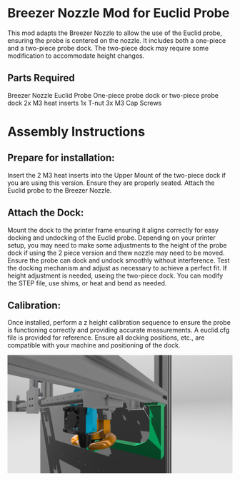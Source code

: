 # Breezer Nozzle Mod for Euclid Probe

This mod adapts the Breezer Nozzle to allow the use of the Euclid probe, ensuring the probe is centered on the nozzle. It includes both a one-piece and a two-piece probe dock. The two-piece dock may require some modification to accommodate height changes.

## Parts Required

Breezer Nozzle
Euclid Probe
One-piece probe dock or two-piece probe dock
2x M3 heat inserts
1x T-nut
3x M3 Cap Screws

# Assembly Instructions

## Prepare for installation:

Insert the 2 M3 heat inserts into the Upper Mount of the two-piece dock if you are using this version. Ensure they are properly seated.
Attach the Euclid probe to the Breezer Nozzle.

## Attach the Dock:

Mount the dock to the printer frame ensuring it aligns correctly for easy docking and undocking of the Euclid probe.
Depending on your printer setup, you may need to make some adjustments to the height of the probe dock if using the 2 piece version and thew nozzle may need to be moved. Ensure the probe can dock and undock smoothly without interference. Test the docking mechanism and adjust as necessary to achieve a perfect fit.
If height adjustment is needed, useing the two-piece dock. You can modify the STEP file, use shims, or heat and bend as needed.

## Calibration:

Once installed, perform a z height calibration sequence to ensure the probe is functioning correctly and providing accurate measurements.
A euclid.cfg file is provided for reference. Ensure all docking positions, etc., are compatible with your machine and positioning of the dock.

![](2024-07-07-09-43-26.png)
